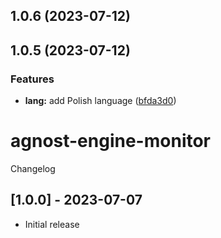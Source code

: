 ## 1.0.6 (2023-07-12)



## 1.0.5 (2023-07-12)


### Features

* **lang:** add Polish language ([bfda3d0](https://github.com/zinedkaloc/rls/commit/bfda3d0dfc2a9b6888c7f45e8a36d673155df877))



# agnost-engine-monitor

Changelog

## [1.0.0] - 2023-07-07

- Initial release
